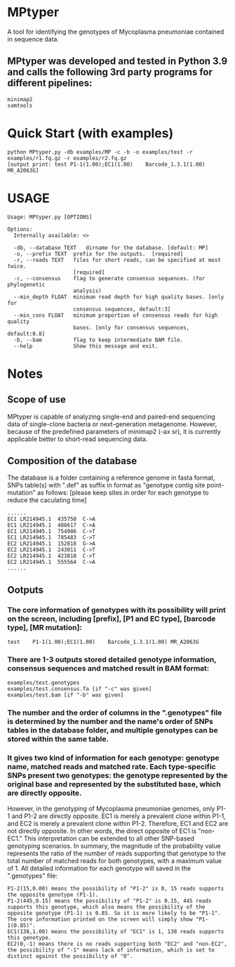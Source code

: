 # MPtyper
A tool for identifying the genotypes of Mycoplasma pneumoniae contained in sequence data.
## MPtyper was developed and tested in Python 3.9 and calls the following 3rd party programs for different pipelines:
~~~~~~~~~~~~~~
minimap2
samtools
~~~~~~~~~~~~~~
# Quick Start (with examples)
~~~~~~~~~~~~~~
python MPtyper.py -db examples/MP -c -b -o examples/test -r examples/r1.fq.gz -r examples/r2.fq.gz
[output print: test	P1-1(1.00);EC1(1.00)	Barcode_1.3.1(1.00)	MR_A2063G]
~~~~~~~~~~~~~~
# USAGE
~~~~~~~~~~~~~~
Usage: MPtyper.py [OPTIONS]

Options:
  Internally available: <>

  -db, --database TEXT   dirname for the database. [default: MP]
  -o, --prefix TEXT  prefix for the outputs.  [required]
  -r, --reads TEXT   files for short reads, can be specified at most twice. 
                     [required]
  -c, --consensus    flag to generate consensus sequences. (for phylogenetic
                     analysis)
  --min_depth FLOAT  minimum read depth for high quality bases. [only for
                     consensus sequences, default:3]
  --min_cons FLOAT   minimum proportion of consensus reads for high quality
                     bases. [only for consensus sequences, default:0.8]
  -b, --bam          flag to keep intermediate BAM file.
  --help             Show this message and exit.
~~~~~~~~~~~~~~
# Notes
## Scope of use
MPtyper is capable of analyzing single-end and paired-end sequencing data of single-clone bacteria or next-generation metagenome. However, because of the predefined parameters of minimap2 (-ax sr), it is currently applicable better to short-read sequencing data.
## Composition of the database
The database is a folder containing a reference genome in fasta format, SNPs table(s) with ".def" as suffix in format as "genotype  contig  site  point-mutation" as follows: [please keep sites in order for each genotype to reduce the caculating time]
~~~~~~~~~~~~~~
......
EC1	LR214945.1	435750	C->A
EC1	LR214945.1	488617	C->A
EC1	LR214945.1	754986	C->T
EC1	LR214945.1	785483	C->T
EC2	LR214945.1	152818	G->A
EC2	LR214945.1	243011	C->T
EC2	LR214945.1	423818	C->T
EC2	LR214945.1	555564	C->A
......
~~~~~~~~~~~~~~
## Ootputs
### The core information of genotypes with its possibility will print on the screen, including [prefix], [P1 and EC type], [barcode type], [MR mutation]:
~~~~~~~~~~~~~~
test	P1-1(1.00);EC1(1.00)	Barcode_1.3.1(1.00)	MR_A2063G
~~~~~~~~~~~~~~
### There are 1-3 outputs stored detailed genotype information, consensus sequences and matched result in BAM format:
~~~~~~~~~~~~~~
examples/test.genotypes
examples/test.consensus.fa [if "-c" was given]
examples/test.bam [if "-b" was given]
~~~~~~~~~~~~~~
### The number and the order of columns in the ".genotypes" file is determined by the number and the name's order of SNPs tables in the database folder, and multiple genotypes can be stored within the same table.
### It gives two kind of information for each genotype: genotype name, matched reads and matched rate. Each type-specific SNPs present two genotypes: the genotype represented by the original base and represented by the substituted base, which are directly opposite. 
However, in the genotyping of Mycoplasma pneumoniae genomes, only P1-1 and P1-2 are directly opposite. EC1 is merely a prevalent clone within P1-1, and EC2 is merely a prevalent clone within P1-2. Therefore, EC1 and EC2 are not directly opposite. In other words, the direct opposite of EC1 is "non-EC1." This interpretation can be extended to all other SNP-based genotyping scenarios. 
In summary, the magnitude of the probability value represents the ratio of the number of reads supporting that genotype to the total number of matched reads for both genotypes, with a maximum value of 1. 
All detailed information for each genotype will saved in the ".genotypes" file: 
~~~~~~~~~~~~~~
P1-2(15,0.00) means the possibility of "P1-2" is 0, 15 reads supports the opposite genotype (P1-1).
P1-2(445,0.15) means the possibility of "P1-2" is 0.15, 445 reads supports this genotype, which also means the possibility of the opposite genotype (P1-1) is 0.85. So it is more likely to be "P1-1". The core information printed on the screen will simply show "P1-1(0.85)".
EC1(138,1.00) means the possibility of "EC1" is 1, 138 reads supports this genotype.
EC2(0,-1) means there is no reads supporting both "EC2" and "non-EC2", the possibility of "-1" means lack of information, which is set to distinct against the possibility of "0".
~~~~~~~~~~~~~~


